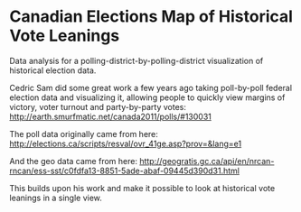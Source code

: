 Canadian Elections Map of Historical Vote Leanings
====================

Data analysis for a polling-district-by-polling-district visualization of historical election data.

Cedric Sam did some great work a few years ago taking poll-by-poll federal election data and visualizing it, allowing people to quickly view margins of victory, voter turnout and party-by-party votes: http://earth.smurfmatic.net/canada2011/polls/#130031

The poll data originally came from here:
http://elections.ca/scripts/resval/ovr_41ge.asp?prov=&lang=e1

And the geo data came from here: http://geogratis.gc.ca/api/en/nrcan-rncan/ess-sst/c0fdfa13-8851-5ade-abaf-09445d390d31.html

This builds upon his work and make it possible to look at historical vote leanings in a single view.
